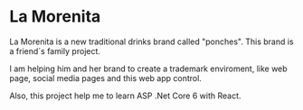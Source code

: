 # La Morenita

La Morenita is a new traditional drinks brand called "ponches". This brand is a friend´s family project. 

I am helping him and her brand to create a trademark enviroment, like web page, social media pages and this web app control.

Also, this project help me to learn ASP .Net Core 6 with React.






